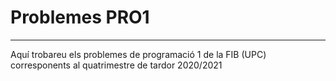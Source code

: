 # Problemes PRO1
----------------------------------
Aquí trobareu els problemes de programació 1 de la FIB (UPC) corresponents al quatrimestre de tardor 2020/2021
